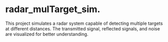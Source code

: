 # radar_mulTarget_sim.
This project simulates a radar system capable of detecting multiple targets at different distances. The transmitted signal, reflected signals, and noise are visualized for better understanding.

